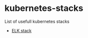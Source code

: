 # kubernetes-stacks
List of usefull kubernetes stacks

- [ELK stack](https://github.com/zetraison/kubernetes-stacks/tree/master/elk)
